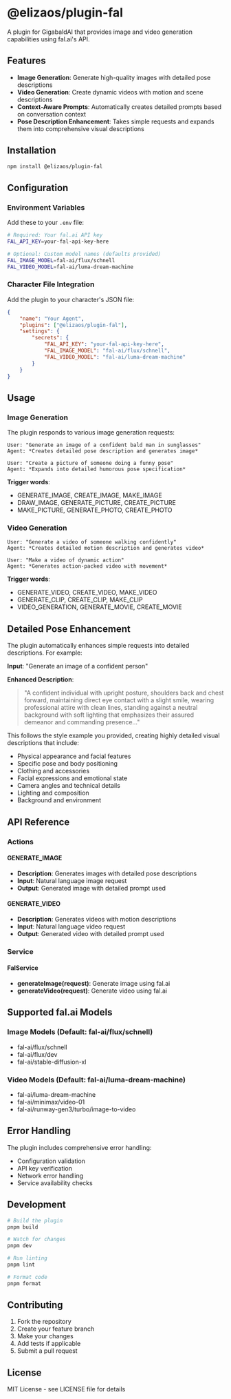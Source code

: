 # @elizaos/plugin-fal

A plugin for GigabaldAI that provides image and video generation capabilities using fal.ai's API.

## Features

-   **Image Generation**: Generate high-quality images with detailed pose descriptions
-   **Video Generation**: Create dynamic videos with motion and scene descriptions
-   **Context-Aware Prompts**: Automatically creates detailed prompts based on conversation context
-   **Pose Description Enhancement**: Takes simple requests and expands them into comprehensive visual descriptions

## Installation

```bash
npm install @elizaos/plugin-fal
```

## Configuration

### Environment Variables

Add these to your `.env` file:

```bash
# Required: Your fal.ai API key
FAL_API_KEY=your-fal-api-key-here

# Optional: Custom model names (defaults provided)
FAL_IMAGE_MODEL=fal-ai/flux/schnell
FAL_VIDEO_MODEL=fal-ai/luma-dream-machine
```

### Character File Integration

Add the plugin to your character's JSON file:

```json
{
    "name": "Your Agent",
    "plugins": ["@elizaos/plugin-fal"],
    "settings": {
        "secrets": {
            "FAL_API_KEY": "your-fal-api-key-here",
            "FAL_IMAGE_MODEL": "fal-ai/flux/schnell",
            "FAL_VIDEO_MODEL": "fal-ai/luma-dream-machine"
        }
    }
}
```

## Usage

### Image Generation

The plugin responds to various image generation requests:

```
User: "Generate an image of a confident bald man in sunglasses"
Agent: *Creates detailed pose description and generates image*

User: "Create a picture of someone doing a funny pose"
Agent: *Expands into detailed humorous pose specification*
```

**Trigger words**:

-   GENERATE_IMAGE, CREATE_IMAGE, MAKE_IMAGE
-   DRAW_IMAGE, GENERATE_PICTURE, CREATE_PICTURE
-   MAKE_PICTURE, GENERATE_PHOTO, CREATE_PHOTO

### Video Generation

```
User: "Generate a video of someone walking confidently"
Agent: *Creates detailed motion description and generates video*

User: "Make a video of dynamic action"
Agent: *Generates action-packed video with movement*
```

**Trigger words**:

-   GENERATE_VIDEO, CREATE_VIDEO, MAKE_VIDEO
-   GENERATE_CLIP, CREATE_CLIP, MAKE_CLIP
-   VIDEO_GENERATION, GENERATE_MOVIE, CREATE_MOVIE

## Detailed Pose Enhancement

The plugin automatically enhances simple requests into detailed descriptions. For example:

**Input**: "Generate an image of a confident person"

**Enhanced Description**:

> "A confident individual with upright posture, shoulders back and chest forward, maintaining direct eye contact with a slight smile, wearing professional attire with clean lines, standing against a neutral background with soft lighting that emphasizes their assured demeanor and commanding presence..."

This follows the style example you provided, creating highly detailed visual descriptions that include:

-   Physical appearance and facial features
-   Specific pose and body positioning
-   Clothing and accessories
-   Facial expressions and emotional state
-   Camera angles and technical details
-   Lighting and composition
-   Background and environment

## API Reference

### Actions

#### GENERATE_IMAGE

-   **Description**: Generates images with detailed pose descriptions
-   **Input**: Natural language image request
-   **Output**: Generated image with detailed prompt used

#### GENERATE_VIDEO

-   **Description**: Generates videos with motion descriptions
-   **Input**: Natural language video request
-   **Output**: Generated video with detailed prompt used

### Service

#### FalService

-   **generateImage(request)**: Generate image using fal.ai
-   **generateVideo(request)**: Generate video using fal.ai

## Supported fal.ai Models

### Image Models (Default: fal-ai/flux/schnell)

-   fal-ai/flux/schnell
-   fal-ai/flux/dev
-   fal-ai/stable-diffusion-xl

### Video Models (Default: fal-ai/luma-dream-machine)

-   fal-ai/luma-dream-machine
-   fal-ai/minimax/video-01
-   fal-ai/runway-gen3/turbo/image-to-video

## Error Handling

The plugin includes comprehensive error handling:

-   Configuration validation
-   API key verification
-   Network error handling
-   Service availability checks

## Development

```bash
# Build the plugin
pnpm build

# Watch for changes
pnpm dev

# Run linting
pnpm lint

# Format code
pnpm format
```

## Contributing

1. Fork the repository
2. Create your feature branch
3. Make your changes
4. Add tests if applicable
5. Submit a pull request

## License

MIT License - see LICENSE file for details
